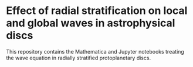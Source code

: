 # Effect of radial stratification on local and global waves in astrophysical discs
This repository contains the Mathematica and Jupyter notebooks treating the wave equation in radially stratified protoplanetary discs. 
